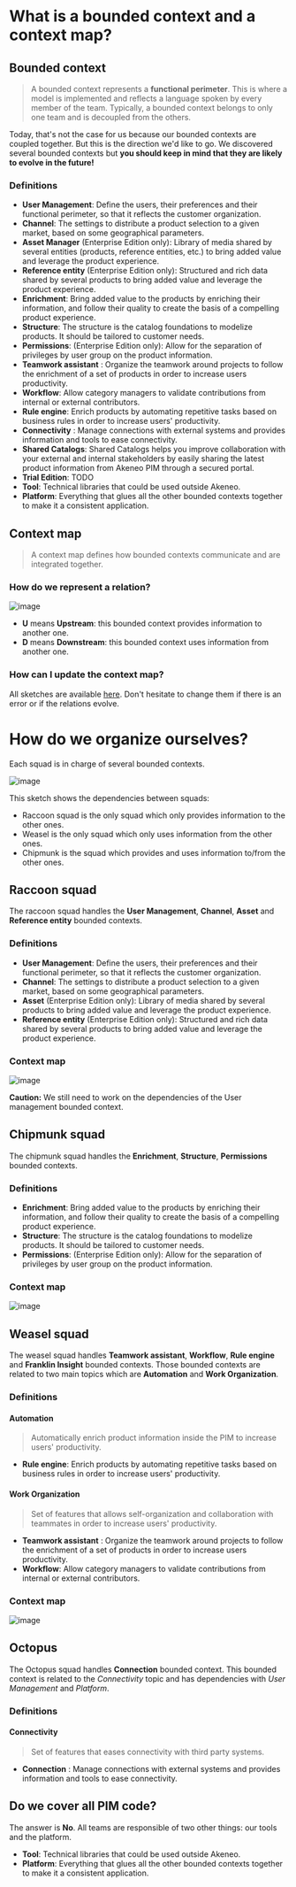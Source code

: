 
# What is a bounded context and a context map?

## Bounded context

> A bounded context represents a **functional perimeter**. 
> This is where a model is implemented and reflects a language spoken by every member of the team. 
> Typically, a bounded context belongs to only one team and is decoupled from the others. 

Today, that's not the case for us because our bounded contexts are coupled together. But this is the direction we'd like to go. We discovered several bounded contexts but **you should keep in mind that they are likely to evolve in the future!**  


### Definitions

- **User Management**: Define the users, their preferences and their functional perimeter, so that it reflects 
  the customer organization.
- **Channel**: The settings to distribute a product selection to a given market, based on some geographical parameters.
- **Asset Manager** (Enterprise Edition only): Library of media shared by several entities (products, reference entities, etc.) 
  to bring added value and leverage the product experience.
- **Reference entity** (Enterprise Edition only): Structured and rich data shared by several products 
  to bring added value and leverage the product experience.
- **Enrichment**: Bring added value to the products by enriching their information, 
  and follow their quality to create the basis of a compelling product experience.
- **Structure**: The structure is the catalog foundations to modelize products. It should be tailored to customer needs.
- **Permissions**: (Enterprise Edition only): Allow for the separation of privileges by user group on the product information.
- **Teamwork assistant** : Organize the teamwork around projects to follow the enrichment of a set of products 
  in order to increase users productivity.
- **Workflow**: Allow category managers to validate contributions from internal or external contributors.
- **Rule engine**: Enrich products by automating repetitive tasks based on business rules in order 
  to increase users' productivity.
- **Connectivity** : Manage connections with external systems and provides information and tools to ease connectivity.
- **Shared Catalogs**: Shared Catalogs helps you improve collaboration with your external and internal stakeholders 
  by easily sharing the latest product information from Akeneo PIM through a secured portal.
- **Trial Edition**: TODO
- **Tool**: Technical libraries that could be used outside Akeneo.
- **Platform**: Everything that glues all the other bounded contexts together to make it a consistent application.

## Context map

> A context map defines how bounded contexts communicate and are integrated together.

### How do we represent a relation?

![image](images/context_map/relation.svg)

- **U** means **Upstream**: this bounded context provides information to another one.
- **D** means **Downstream**: this bounded context uses information from another one.

### How can I update the context map?

All sketches are available [here](https://drive.google.com/drive/folders/1qAAjxexqvdvFJEeXp6Vb6LFSNCBVuTTL). Don't hesitate to change them if there is an error or if the relations evolve.

# How do we organize ourselves?

Each squad is in charge of several bounded contexts. 

![image](images/context_map/all_teams.svg)

This sketch shows the dependencies between squads:
- Raccoon squad is the only squad which only provides information to the other ones.
- Weasel is the only squad which only uses information from the other ones.
- Chipmunk is the squad which provides and uses information to/from the other ones.

## Raccoon squad

The raccoon squad handles the **User Management**, **Channel**, **Asset** and **Reference entity** bounded contexts.

### Definitions

- **User Management**: Define the users, their preferences and their functional perimeter, so that it reflects the customer organization.
- **Channel**: The settings to distribute a product selection to a given market, based on some geographical parameters.
- **Asset** (Enterprise Edition only): Library of media shared by several products to bring added value and leverage the product experience.
- **Reference entity** (Enterprise Edition only): Structured and rich data shared by several products to bring added value and leverage the product experience.

### Context map

![image](images/context_map/raccoon.svg)

**Caution:** We still need to work on the dependencies of the User management bounded context.

## Chipmunk squad

The chipmunk squad handles the **Enrichment**, **Structure**, **Permissions** bounded contexts.

### Definitions

- **Enrichment**: Bring added value to the products by enriching their information, and follow their quality to create the basis of a compelling product experience.
- **Structure**: The structure is the catalog foundations to modelize products. It should be tailored to customer needs.
- **Permissions**: (Enterprise Edition only): Allow for the separation of privileges by user group on the product information.

### Context map

![image](images/context_map/chipmunk.svg)

## Weasel squad

The weasel squad handles **Teamwork assistant**, **Workflow**, **Rule engine** and **Franklin Insight** bounded contexts. 
Those bounded contexts are related to two main topics which are **Automation** and **Work Organization**.

### Definitions

#### Automation

> Automatically enrich product information inside the PIM to increase users' productivity.

- **Rule engine**: Enrich products by automating repetitive tasks based on business rules in order to increase users' productivity.

#### Work Organization

> Set of features that allows self-organization and collaboration with teammates in order to increase users' productivity.

- **Teamwork assistant** : Organize the teamwork around projects to follow the enrichment of a set of products in order to increase users productivity.
- **Workflow**: Allow category managers to validate contributions from internal or external contributors.

### Context map

![image](images/context_map/weasel.svg)

## Octopus

The Octopus squad handles **Connection** bounded context.
This bounded context is related to the *Connectivity* topic and has dependencies with *User Management* and *Platform*.

### Definitions

#### Connectivity

> Set of features that eases connectivity with third party systems.

- **Connection** : Manage connections with external systems and provides information and tools to ease connectivity.

## Do we cover all PIM code?

The answer is **No**. All teams are responsible of two other things: our tools and the platform.

- **Tool**: Technical libraries that could be used outside Akeneo.
- **Platform**: Everything that glues all the other bounded contexts together to make it a consistent application.
